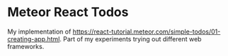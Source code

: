 # Meteor React Todos

My implementation of https://react-tutorial.meteor.com/simple-todos/01-creating-app.html. Part of my experiments trying out different web frameworks.